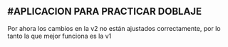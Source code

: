 #APLICACION PARA PRACTICAR DOBLAJE
---
Por ahora los cambios en la v2 no están ajustados correctamente, por lo tanto la que mejor funciona es la v1
